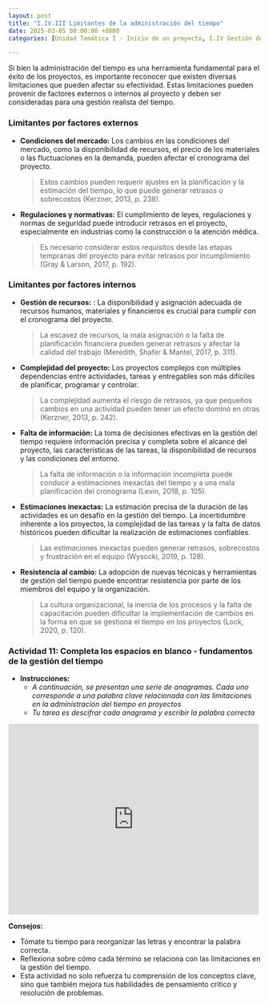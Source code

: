 ```yaml
---
layout: post
title: "I.IV.III Limitantes de la administración del tiempo"
date: 2025-03-05 00:00:00 +0800
categories: [Unidad Temática I - Inicio de un proyecto, I.IV Gestión del tiempo]

---
```

Si bien la administración del tiempo es una herramienta fundamental para el éxito de los proyectos, es importante reconocer que existen diversas limitaciones que pueden afectar su efectividad. Estas limitaciones pueden provenir de factores externos o internos al proyecto y deben ser consideradas para una gestión realista del tiempo.

### Limitantes por factores externos 
- **Condiciones del mercado:** Los cambios en las condiciones del mercado, como la disponibilidad de recursos, el precio de los materiales o las fluctuaciones en la demanda, pueden afectar el cronograma del proyecto. 
  > Estos cambios pueden requerir ajustes en la planificación y la estimación del tiempo, lo que puede generar retrasos o sobrecostos (Kerzner, 2013, p. 238).

- **Regulaciones y normativas:** El cumplimiento de leyes, regulaciones y normas de seguridad puede introducir retrasos en el proyecto, especialmente en industrias como la construcción o la atención médica. 
  > Es necesario considerar estos requisitos desde las etapas tempranas del proyecto para evitar retrasos por incumplimiento (Gray & Larson, 2017, p. 192).

### Limitantes por factores internos 
- **Gestión de recursos:** : La disponibilidad y asignación adecuada de recursos humanos, materiales y financieros es crucial para cumplir con el cronograma del proyecto. 
  > La escasez de recursos, la mala asignación o la falta de planificación financiera pueden generar retrasos y afectar la calidad del trabajo (Meredith, Shafer & Mantel, 2017, p. 311).

- **Complejidad del proyecto:** Los proyectos complejos con múltiples dependencias entre actividades, tareas y entregables son más difíciles de planificar, programar y controlar. 
  > La complejidad aumenta el riesgo de retrasos, ya que pequeños cambios en una actividad pueden tener un efecto dominó en otras (Kerzner, 2013, p. 242).

- **Falta de información:** La toma de decisiones efectivas en la gestión del tiempo requiere información precisa y completa sobre el alcance del proyecto, las características de las tareas, la disponibilidad de recursos y las condiciones del entorno. 
  > La falta de información o la información incompleta puede conducir a estimaciones inexactas del tiempo y a una mala planificación del cronograma (Levin, 2018, p. 105).
   
- **Estimaciones inexactas:** La estimación precisa de la duración de las actividades es un desafío en la gestión del tiempo. La incertidumbre inherente a los proyectos, la complejidad de las tareas y la falta de datos históricos pueden dificultar la realización de estimaciones confiables. 
  > Las estimaciones inexactas pueden generar retrasos, sobrecostos y frustración en el equipo (Wysocki, 2019, p. 128).
  
- **Resistencia al cambio:** La adopción de nuevas técnicas y herramientas de gestión del tiempo puede encontrar resistencia por parte de los miembros del equipo y la organización. 
  > La cultura organizacional, la inercia de los procesos y la falta de capacitación pueden dificultar la implementación de cambios en la forma en que se gestiona el tiempo en los proyectos (Lock, 2020, p. 120).

### Actividad 11: Completa los espacios en blanco - fundamentos de la gestión del tiempo

- **Instrucciones:** 
  - _A continuación, se presentan una serie de anagramas. Cada uno corresponde a una palabra clave relacionada con las limitaciones en la administración del tiempo en proyectos_
  - _Tu tarea es descifrar cada anagrama y escribir la palabra correcta_

<iframe style="max-width:100%" src="https://wordwall.net/es/embed/b8ed43b60dfa4ee2a856f0f9b872ef6d?themeId=1&templateId=38&fontStackId=0" width="500" height="380" frameborder="0" allowfullscreen></iframe>

**Consejos:**
-	Tómate tu tiempo para reorganizar las letras y encontrar la palabra correcta.
-	Reflexiona sobre cómo cada término se relaciona con las limitaciones en la gestión del tiempo.
-	Esta actividad no solo refuerza tu comprensión de los conceptos clave, sino que también mejora tus habilidades de pensamiento crítico y resolución de problemas.
